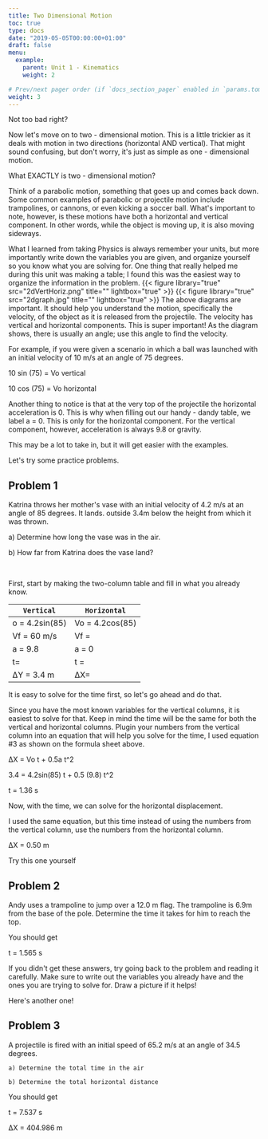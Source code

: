 ```yaml
---
title: Two Dimensional Motion
toc: true
type: docs
date: "2019-05-05T00:00:00+01:00"
draft: false
menu:
  example:
    parent: Unit 1 - Kinematics
    weight: 2 

# Prev/next pager order (if `docs_section_pager` enabled in `params.toml`)
weight: 3
---
```

Not too bad right? 

Now let's move on to two - dimensional motion. This is a little trickier as it deals with motion in two directions (horizontal AND vertical). That might sound confusing, but don't worry, it's just as simple as one - dimensional motion.

What EXACTLY is two - dimensional motion? 

Think of a parabolic motion, something that goes up and comes back down. Some common examples of parabolic or projectile motion include trampolines, or cannons, or even kicking a soccer ball. What's important to note, however, is these motions have both a horizontal and vertical component. In other words, while the object is moving up, it is also moving sideways.

​What I learned from taking Physics is always remember your units, but more importantly write down the variables you are given, and organize yourself so you know what you are solving for. One thing that really helped me during this unit was making a table; I found this was the easiest way to organize the information in the problem. 
{{< figure library="true" src="2dVertHoriz.png" title="" lightbox="true" >}}
{{< figure library="true" src="2dgraph.jpg" title="" lightbox="true" >}}
The above diagrams are important. It should help you understand the motion, specifically the velocity, of the object as it is released from the projectile. The velocity has vertical and horizontal components. This is super important! As the diagram shows, there is usually an angle; use this angle to find the velocity.

For example, if you were given a scenario in which a ball was launched with an initial velocity of 10 m/s at an angle of 75 degrees.

 10 sin (75) = Vo vertical

 10 cos (75) = Vo horizontal

Another thing to notice is that at the very top of the projectile the horizontal acceleration is 0. This is why when filling out our handy - dandy table, we label a = 0. This is only for the horizontal component. For the vertical component, however, acceleration is always 9.8 or gravity.

This may be a lot to take in, but it will get easier with the examples.

Let's try some practice problems.

## Problem 1
Katrina throws her mother's vase with an initial velocity of 4.2 m/s at an angle of 85 degrees. It lands. outside 3.4m below the height from which it was thrown.

a) Determine how long the vase was in the air. 

b) How far from Katrina does the vase land?

​

First, start by making the two-column table and fill in what you already know.

|`Vertical`        |   `Horizontal`|
|------------------| ------------- |
|o = 4.2sin(85)    |    Vo = 4.2cos(85)   |        
|Vf = 60 m/s       |    Vf =   |
|a = 9.8           |    a = 0  |
|t=                |    t =   |
|ΔY = 3.4 m        |    ΔX=   |



It is easy to solve for the time first, so let's go ahead and do that.

​Since you have the most known variables for the vertical columns, it is easiest to solve for that. Keep in mind the time will be the same for both the vertical and horizontal columns. Plugin your numbers from the vertical column into an equation that will help you solve for the time, I used equation #3 as shown on the formula sheet above. 

ΔX = Vo t + 0.5a t^2

3.4 = 4.2sin(85) t + 0.5 (9.8) t^2

t = 1.36 s

Now, with the time, we can solve for the horizontal displacement. 

I used the same equation, but this time instead of using the numbers from the vertical column, use the numbers from the horizontal column. 

ΔX = 0.50 m

Try this one yourself

## Problem 2
Andy uses a trampoline to jump over a 12.0 m flag. The trampoline is 6.9m from the base of the pole. Determine the time it takes for him to reach the top.

You should get 

t = 1.565 s

If you didn't get these answers, try going back to the problem and reading it carefully. Make sure to write out the variables you already have and the ones you are trying to solve for. Draw a picture if it helps!

Here's another one!

## Problem 3
A projectile is fired with an initial speed of 65.2 m/s at an angle of 34.5 degrees.

    a) Determine the total time in the air

    b) Determine the total horizontal distance

You should get 

t = 7.537 s

ΔX = 404.986 m
